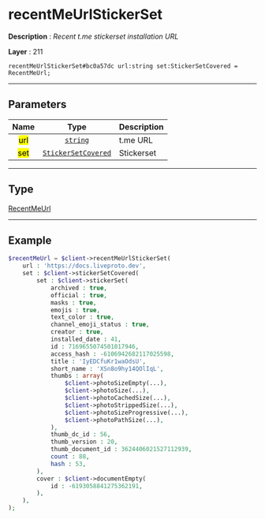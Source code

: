 # recentMeUrlStickerSet

**Description** : *Recent t.me stickerset installation URL*

**Layer** : 211

```tl
recentMeUrlStickerSet#bc0a57dc url:string set:StickerSetCovered = RecentMeUrl;
```

---

## Parameters

| Name | Type | Description |
| :---: | :---: | :--- |
| <mark>url</mark> | [`string`](type/string) | t.me URL |
| <mark>set</mark> | [`StickerSetCovered`](type/StickerSetCovered) | Stickerset |

---

## Type

[RecentMeUrl](type/RecentMeUrl)

---

## Example

```php
$recentMeUrl = $client->recentMeUrlStickerSet(
	url : 'https://docs.liveproto.dev',
	set : $client->stickerSetCovered(
		set : $client->stickerSet(
			archived : true,
			official : true,
			masks : true,
			emojis : true,
			text_color : true,
			channel_emoji_status : true,
			creator : true,
			installed_date : 41,
			id : 7169655074501017946,
			access_hash : -6106942682117025598,
			title : 'IyEDCfuKr1waOdsU',
			short_name : 'XSn8o9hy14QOlIqL',
			thumbs : array(
				$client->photoSizeEmpty(...),
				$client->photoSize(...),
				$client->photoCachedSize(...),
				$client->photoStrippedSize(...),
				$client->photoSizeProgressive(...),
				$client->photoPathSize(...),
			),
			thumb_dc_id : 56,
			thumb_version : 20,
			thumb_document_id : 3624406021527112939,
			count : 88,
			hash : 53,
		),
		cover : $client->documentEmpty(
			id : -6193058841275362191,
		),
	),
);
```